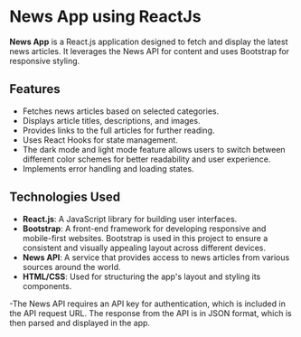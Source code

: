 # News App using ReactJs

**News App** is a React.js application designed to fetch and display the latest news articles. It leverages the News API for content and uses Bootstrap for responsive styling.

## Features

- Fetches news articles based on selected categories.
- Displays article titles, descriptions, and images.
- Provides links to the full articles for further reading.
- Uses React Hooks for state management.
- The dark mode and light mode feature allows users to switch between different color schemes for better readability and user experience.
- Implements error handling and loading states.

  
## Technologies Used
- **React.js**: A JavaScript library for building user interfaces.
- **Bootstrap**: A front-end framework for developing responsive and mobile-first websites. Bootstrap is used in this project to ensure a consistent and visually appealing layout across different devices.
- **News API**: A service that provides access to news articles from various sources around the world.
- **HTML/CSS**: Used for structuring the app's layout and styling its components.


-The News API requires an API key for authentication, which is included in the API request URL. The response from the API is in JSON format, which is then parsed and displayed in the app.
 
